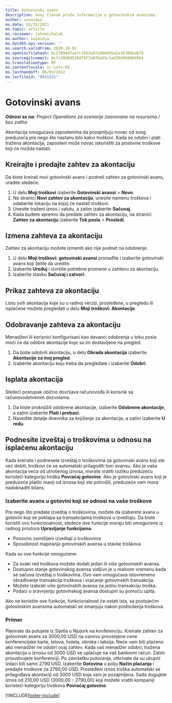 ```yaml
---
title: Gotovinski avans
description: Ovaj članak pruža informacije o gotovinskim avansima.
author: suvaidya
ms.date: 03/25/2021
ms.topic: article
ms.reviewer: johnmichalak
ms.author: suvaidya
ms.dyn365.ops.version: ''
ms.search.validFrom: 2020-10-01
ms.openlocfilehash: bc270944faa7c16d2e97a988495a2a16380ba879
ms.sourcegitcommit: 6cfc50d89528df977a8f6a55c1ad39d99800d9b4
ms.translationtype: MT
ms.contentlocale: sr-Latn-RS
ms.lasthandoff: 06/03/2022
ms.locfileid: "8931531"
---
```

# <a name="cash-advance"></a>Gotovinski avans

_**Odnosi se na:** Project Operations za scenarije zasnovane na resursima / bez zaliha_

Akontacija omogućava zaposlenima da pozajmljuju novac od svog preduzeća pre nego što nastanu bilo kakvi troškovi. Kada se odobri i plati tražena akontacija, zaposleni može novac iskoristiti za poslovne troškove koji će možda nastati. 

## <a name="create-and-submit-a-cash-advance-request"></a>Kreirajte i predajte zahtev za akontaciju
Da biste kreirali novi gotovinski avans i podneli zahtev za gotovinski avans, uradite sledeće: 

1. U delu **Moji troškovi** izaberite **Gotovinski avansi** > **Novo**. 
2. Na stranici **Novi zahtev za akontaciju**, unesite namenu troškova i odaberite lokaciju na kojoj će nastati troškovi.
3. Unesite traženi iznos i valutu, a zatim izaberite **Sačuvaj**. 
4. Kada budete spremni da predate zahtev za akontaciju, na stranici **Zahtev za akontaciju** izaberite **Tok posla** > **Prosledi**.

## <a name="modify-a-cash-advance-request"></a>Izmena zahteva za akontaciju

Zahtev za akontaciju možete izmeniti ako nije podnet na odobrenje.

1. U delu **Moji troškovi: gotovinski avansi** pronađite i izaberite gotovinski avans koji želite da uredite.
2. Izaberite **Uređuj** i izvršite potrebne promene u zahtevu za akontaciju. 
3. Izaberite stavku **Sačuvaj i zatvori**.


## <a name="view-cash-advance-requests"></a>Prikaz zahteva za akontaciju
Listu svih akontacija koje su u radnoj verziji, prosleđene, u pregledu ili isplaćene možete pregledati u delu **Moji troškovi: Akontacije**. 

## <a name="approve-cash-advance-requests"></a>Odobravanje zahteva za akontaciju

Menadžeri ili korisnici konfigurisani kao davaoci odobrenja u toku posla moći će da odobre akontacije koje su im dostavljene na pregled. 

1. Da biste odobrili akontaciju, u delu **Obrada akontacija** izaberite **Akontacije za moj pregled**.
2. Izaberite akontaciju koju treba da pregledate i izaberite **Odobri**.  

## <a name="pay-cash-advances"></a>Isplata akontacija 
Sledeći postupak obično dovršava računovođa ili korisnik sa računovodstvenim dozvolama.

1. Da biste proknjižili odobrene akontacije, izaberite **Odobrene akontacije**, a zatim izaberite **Plati i prebaci**.  
2. Navedite detalje dnevnika za knjiženje za akontacije, a zatim izaberite **U redu**. 

## <a name="submit-an-expense-report-against-a-paid-cash-advance"></a>Podnesite izveštaj o troškovima u odnosu na isplaćenu akontaciju 

Kada kreirate i podnesete izveštaj o troškovima za gotovinski avans koji ste već dobili, troškovi će se automatski prilagoditi tom avansu. Ako je vaša akontacija veća od utrošenog iznosa, morate vratiti razliku preduzeću koristeći kategoriju troška **Povraćaj gotovine**. Ako je gotovinski avans koji je preduzeće platilo manji od iznosa koji ste potrošili, preduzeće vam mora nadoknaditi bilans. 

### <a name="select-cash-advances-that-apply-to-your-expenses"></a>Izaberite avans u gotovini koji se odnosi na vaše troškove
Pre nego što predate izveštaj o troškovima, možete da izaberete avans u gotovini koji se poklapa sa transakcijama troškova u izveštaju. Da biste koristili ovu funkcionalnost, sledeće dve funkcije moraju biti omogućene iz radnog prostora **Upravljanje funkcijama**:

  - Ponovno osmišljeni izveštaji o troškovima
  - Sposobnost mapiranja gotovinskih avansa u stavke troškova
 
 Kada su ove funkcije omogućene:
 
  - Za svaki red troškova možete dodati jedan ili više gotovinskih avansa.
  - Dostupno stanje gotovinskog avansa vidljivo je u realnom vremenu kada se sačuva izveštaj o troškovima. Ovo vam omogućava istovremeno obrađivanje transakcija troškova i vraćanje gotovinskih transakcija.
  - Možete izabrati više gotovinskih avansa za jednu transakciju troška.
  - Podaci o sravnjenju gotovinskog avansa dostupni su pomoću upita. 
 
Ako ne koristite ove funkcije, funkcionalnost će ostati ista, sa postojećim gotovinskim avansima automatski se smanjuju nakon podnošenja troškova.

### <a name="example"></a>Primer 
Planirate da putujete iz Sijetla u Njujork na konferenciju. Kreirate zahtev za gotovinski avans za 3000,00 USD na osnovu procenjene cene konferencijske karte, letova, hotela, obroka i taksija. Neće vam biti plaćeno ako menadžer ne odobri ovaj zahtev. Kada vaš menadžer odobri, tražena akontacija u iznosu od 3000 USD se uplaćuje na vaš bankovni račun. Zatim prisustvujete konferenciji. Po završetku putovanja, otkrivate da su ukupni izdaci bili samo 2790 USD. Izaberite **Gotovina** u polju **Način plaćanja** i predajte troškove za 2790,00 USD. Prosleđeni iznos troška automatski se prilagođava akontaciji od 3000 USD koja vam je pozajmljena. Sada dugujete iznos od 210,00 USD (3000,00 – 2790,00) koji možete vratiti kompaniji koristeći kategoriju troškova **Povraćaj gotovine**.



[!INCLUDE[footer-include](../includes/footer-banner.md)]
